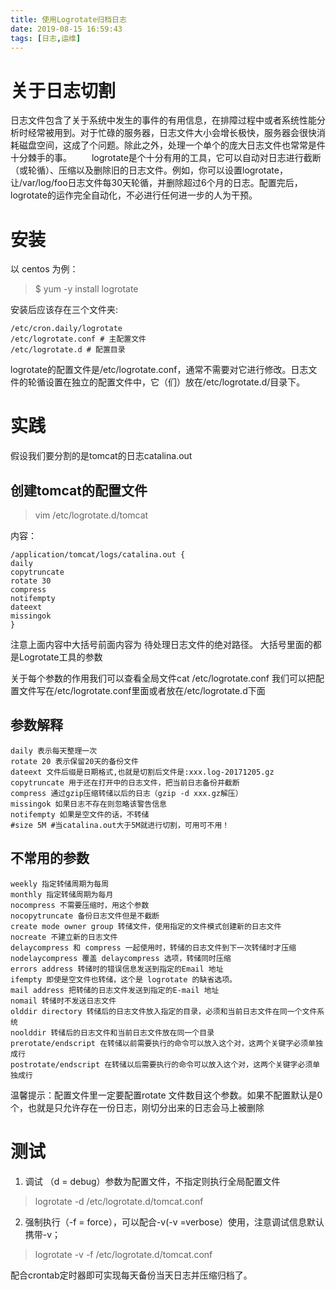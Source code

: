 ```yaml
---
title: 使用Logrotate归档日志
date: 2019-08-15 16:59:43
tags: [日志,运维]
---
```


# 关于日志切割
日志文件包含了关于系统中发生的事件的有用信息，在排障过程中或者系统性能分析时经常被用到。对于忙碌的服务器，日志文件大小会增长极快，服务器会很快消耗磁盘空间，这成了个问题。除此之外，处理一个单个的庞大日志文件也常常是件十分棘手的事。
　　logrotate是个十分有用的工具，它可以自动对日志进行截断（或轮循）、压缩以及删除旧的日志文件。例如，你可以设置logrotate，让/var/log/foo日志文件每30天轮循，并删除超过6个月的日志。配置完后，logrotate的运作完全自动化，不必进行任何进一步的人为干预。

# 安装

以 centos 为例：

> $ yum -y install logrotate

安装后应该存在三个文件夹:

```
/etc/cron.daily/logrotate
/etc/logrotate.conf # 主配置文件
/etc/logrotate.d # 配置目录
```

logrotate的配置文件是/etc/logrotate.conf，通常不需要对它进行修改。日志文件的轮循设置在独立的配置文件中，它（们）放在/etc/logrotate.d/目录下。

# 实践
假设我们要分割的是tomcat的日志catalina.out

## 创建tomcat的配置文件

> vim /etc/logrotate.d/tomcat

内容：

```
/application/tomcat/logs/catalina.out {
daily
copytruncate
rotate 30
compress
notifempty
dateext
missingok
}
```
注意上面内容中大括号前面内容为 待处理日志文件的绝对路径。
大括号里面的都是Logrotate工具的参数


关于每个参数的作用我们可以查看全局文件cat /etc/logrotate.conf 我们可以把配置文件写在/etc/logrotate.conf里面或者放在/etc/logrotate.d下面

## 参数解释

```
daily 表示每天整理一次
rotate 20 表示保留20天的备份文件
dateext 文件后缀是日期格式,也就是切割后文件是:xxx.log-20171205.gz
copytruncate 用于还在打开中的日志文件，把当前日志备份并截断
compress 通过gzip压缩转储以后的日志（gzip -d xxx.gz解压）
missingok 如果日志不存在则忽略该警告信息
notifempty 如果是空文件的话，不转储
#size 5M #当catalina.out大于5M就进行切割，可用可不用！
```

## 不常用的参数

```
weekly 指定转储周期为每周
monthly 指定转储周期为每月
nocompress 不需要压缩时，用这个参数
nocopytruncate 备份日志文件但是不截断
create mode owner group 转储文件，使用指定的文件模式创建新的日志文件
nocreate 不建立新的日志文件
delaycompress 和 compress 一起使用时，转储的日志文件到下一次转储时才压缩
nodelaycompress 覆盖 delaycompress 选项，转储同时压缩
errors address 转储时的错误信息发送到指定的Email 地址
ifempty 即使是空文件也转储，这个是 logrotate 的缺省选项。
mail address 把转储的日志文件发送到指定的E-mail 地址
nomail 转储时不发送日志文件
olddir directory 转储后的日志文件放入指定的目录，必须和当前日志文件在同一个文件系统
noolddir 转储后的日志文件和当前日志文件放在同一个目录
prerotate/endscript 在转储以前需要执行的命令可以放入这个对，这两个关键字必须单独成行
postrotate/endscript 在转储以后需要执行的命令可以放入这个对，这两个关键字必须单独成行
```
温馨提示：配置文件里一定要配置rotate 文件数目这个参数。如果不配置默认是0个，也就是只允许存在一份日志，刚切分出来的日志会马上被删除

# 测试


1. 调试 （d = debug）参数为配置文件，不指定则执行全局配置文件

> logrotate -d /etc/logrotate.d/tomcat.conf

2. 强制执行（-f = force），可以配合-v(-v =verbose）使用，注意调试信息默认携带-v；

> logrotate -v -f /etc/logrotate.d/tomcat.conf

配合crontab定时器即可实现每天备份当天日志并压缩归档了。
